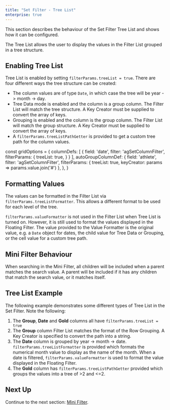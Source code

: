 ```yaml
---
title: "Set Filter - Tree List"
enterprise: true
---
```


This section describes the behaviour of the Set Filter Tree List and shows how it can be configured.

The Tree List allows the user to display the values in the Filter List grouped in a tree structure.

<image-caption src="filter-set-tree-list/resources/set-filter-tree-list.png" alt="Filter Tree List" constrained="true" centered="true"></image-caption>

## Enabling Tree List

Tree List is enabled by setting `filterParams.treeList = true`. There are four different ways the tree structure can be created:
- The column values are of type `Date`, in which case the tree will be year -> month -> day.
- Tree Data mode is enabled and the column is a group column. The Filter List will match the tree structure. A Key Creator must be supplied to convert the array of keys.
- Grouping is enabled and the column is the group column. The Filter List will match the group structure. A Key Creator must be supplied to convert the array of keys.
- A `filterParams.treeListPathGetter` is provided to get a custom tree path for the column values.

<interface-documentation interfaceName='ISetFilterParams' names='["treeListPathGetter","keyCreator"]' config='{"description":""}'></interface-documentation>

<snippet>
const gridOptions = {
    columnDefs: [
        {
            field: 'date',
            filter: 'agSetColumnFilter',
            filterParams: {
                treeList: true,
            }
        }
    ],
    autoGroupColumnDef: {
        field: 'athlete',
        filter: 'agSetColumnFilter',
        filterParams: {
            treeList: true,
            keyCreator: params => params.value.join('#')
        },
    },
}
</snippet>

## Formatting Values

The values can be formatted in the Filter List via `filterParams.treeListFormatter`. This allows a different format to be used for each level of the tree.

`filterParams.valueFormatter` is not used in the Filter List when Tree List is turned on. However, it is still used to format the values displayed in the Floating Filter. The value provided to the Value Formatter is the original value, e.g. a `Date` object for dates, the child value for Tree Data or Grouping, or the cell value for a custom tree path.

<interface-documentation interfaceName='ISetFilterParams' names='["treeListFormatter"]' config='{"description":""}'></interface-documentation>

## Mini Filter Behaviour

 When searching in the Mini Filter, all children will be included when a parent matches the search value. A parent will be included if it has any children that match the search value, or it matches itself.

## Tree List Example

The following example demonstrates some different types of Tree List in the Set Filter. Note the following:

1. The **Group**, **Date** and **Gold** columns all have `filterParams.treeList = true`
2. The **Group** column Filter List matches the format of the Row Grouping. A Key Creator is specified to convert the path into a string.
3. The **Date** column is grouped by year -> month -> date. `filterParams.treeListFormatter` is provided which formats the numerical month value to display as the name of the month. When a date is filtered, `filterParams.valueFormatter` is used to format the value displayed in the Floating Filter.
4. The **Gold** column has `filterParams.treeListPathGetter` provided which groups the values into a tree of >2 and <=2.

<grid-example title='Filter Tree List' name='filter-tree-list' type='generated' options='{ "enterprise": true, "modules": ["clientside", "setfilter", "menu", "columnpanel", "filterpanel"] }'></grid-example>

## Next Up

Continue to the next section: [Mini Filter](/filter-set-mini-filter/).
